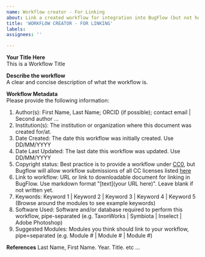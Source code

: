 ```yaml
---
name: Workflow creator - For Linking
about: Link a created workflow for integration into BugFlow (but not hosted there). Complete info. below & hit submit. An admin will start the process of integrating it into BugFlow.
title: 'WORKFLOW CREATOR - FOR LINKING'
labels: 
assignees: ''

---
```

**Your Title Here**  
This is a Workflow Title  

**Describe the workflow**  
A clear and concise description of what the workflow is.  

**Workflow Metadata**  
Please provide the following information:
1. Author(s): First Name, Last Name; ORCID (if possible); contact email | Second author ...
2. Institution(s): The institution or organization where this document was created for/at.
3. Date Created: The date this workflow was initially created. Use DD/MM/YYYY
4. Date Last Updated: The last date this workflow was updated. Use DD/MM/YYYY
5. Copyright status: Best practice is to provide a workflow under [CC0](https://creativecommons.org/share-your-work/public-domain/cc0/), but Bugflow will allow workflow submissions of all CC licenses listed [here](https://creativecommons.org/about/cclicenses/)
6. Link to workflow: URL or link to downloadable document for linking in BugFlow. Use markdown format "[text](your URL here)". Leave blank if not written yet. 
7. Keywords: Keyword 1 | Keyword 2 | Keyword 3 | Keyword 4 | Keyword 5 (Browse around the modules to see example keywords)
8. Software Used: Software and/or database required to perform this workflow, pipe-separated (e.g. TaxonWorks | Symbiota | Inselect | Adobe Photoshop)
9. Suggested Modules: Modules you think should link to your workflow, pipe=separated (e.g. Module # | Module # | Module #)

**References**
Last Name, First Name. Year. Title. etc ...
